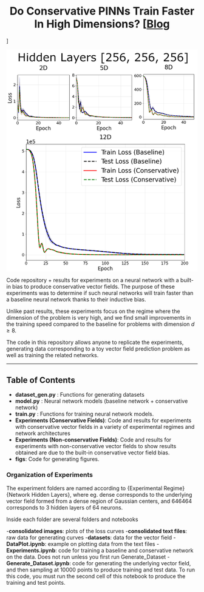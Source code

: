 <h1 align='center'> Do Conservative PINNs Train Faster In High Dimensions?
    [<a href="https://rfangit.github.io/blog/">Blog</a> </h1>]

<p align="center">
<img align="middle" src="./figs/dense_256_losses.png" width="666" />
</p>

Code repository + results for experiments on a neural network with a built-in bias to produce conservative vector fields. The purpose of these experiments was to determine if such neural networks will train faster than a baseline neural network thanks to their inductive bias.

Unlike past results, these experiments focus on the regime where the dimension of the problem is very high, and we find small improvements in the training speed compared to the baseline for problems with dimension $d \geq 8$.

The code in this repository allows anyone to replicate the experiments, generating data corresponding to a toy vector field prediction problem as well as training the related networks.

----

## Table of Contents

- **dataset_gen.py** : Functions for generating datasets
- **model.py** : Neural network models (baseline network + conservative network)
- **train.py** : Functions for training neural network models.
- **Experiments (Conservative Fields)**: Code and results for experiments with conservative vector fields in a variety of experimental regimes and network architectures
- **Experiments (Non-conservative Fields)**: Code and results for experiments with non-conservative vector fields to show results obtained are due to the built-in conservative vector field bias.
- **figs**: Code for generating figures.

### Organization of Experiments

The experiment folders are named according to {Experimental Regime}{Network Hidden Layers}, where eg. dense corresponds to the underlying vector field formed from a dense region of Gaussian centers, and $64 64 64$ corresponds to 3 hidden layers of 64 neurons.

Inside each folder are several folders and notebooks

-**consolidated images**: plots of the loss curves
-**consolidated text files**: raw data for generating curves
-**datasets**: data for the vector field
-**DataPlot.ipynb**: example on plotting data from the text files
-**Experiments.ipynb**: code for training a baseline and conservative network on the data. Does not run unless you first run Generate_Dataset
-**Generate_Dataset.ipynb**: code for generating the underlying vector field, and then sampling at $10000$ points to produce training and test data. To run this code, you must run the second cell of this notebook to produce the training and test points.

